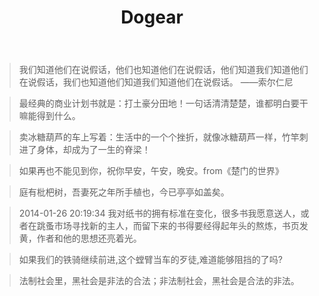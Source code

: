 ﻿---
layout: post
title: Dogear
category: q
---

>我们知道他们在说假话，他们也知道他们在说假话，他们知道我们知道他们在说假话，我们也知道他们知道我们知道他们在说假话。 
——索尔仁尼

>最经典的商业计划书就是：打土豪分田地！一句话清清楚楚，谁都明白要干嘛能得到什么。

>卖冰糖葫芦的车上写着：生活中的一个个挫折，就像冰糖葫芦一样，竹竿刺进了身体，却成为了一生的脊梁！


>如果再也不能见到你，祝你早安，午安，晚安。from《楚门的世界》
 
>庭有枇杷树，吾妻死之年所手植也，今已亭亭如盖矣。

> 2014-01-26 20:19:34
我对纸书的拥有标准在变化，很多书我愿意送人，或者在跳蚤市场寻找新的主人，而留下来的书得要经得起年头的熬炼，书页发黄，作者和他的思想还亮着光。

>如果我们的铁骑继续前进,这个螳臂当车的歹徒,难道能够阻挡的了吗?

>法制社会里，黑社会是非法的合法；非法制社会，黑社会是合法的非法。